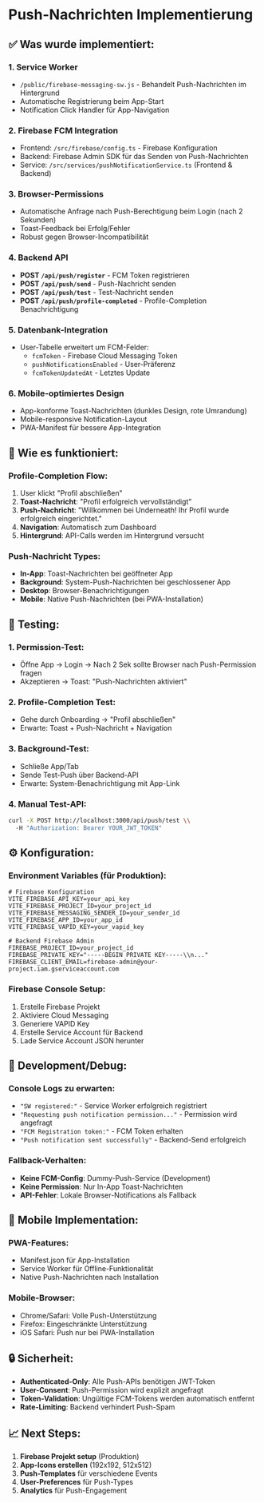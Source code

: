 # Push-Nachrichten Implementierung

## ✅ Was wurde implementiert:

### 1. **Service Worker** 
- `/public/firebase-messaging-sw.js` - Behandelt Push-Nachrichten im Hintergrund
- Automatische Registrierung beim App-Start
- Notification Click Handler für App-Navigation

### 2. **Firebase FCM Integration**
- Frontend: `/src/firebase/config.ts` - Firebase Konfiguration
- Backend: Firebase Admin SDK für das Senden von Push-Nachrichten
- Service: `/src/services/pushNotificationService.ts` (Frontend & Backend)

### 3. **Browser-Permissions**
- Automatische Anfrage nach Push-Berechtigung beim Login (nach 2 Sekunden)
- Toast-Feedback bei Erfolg/Fehler
- Robust gegen Browser-Incompatibilität

### 4. **Backend API**
- **POST `/api/push/register`** - FCM Token registrieren
- **POST `/api/push/send`** - Push-Nachricht senden
- **POST `/api/push/test`** - Test-Nachricht senden
- **POST `/api/push/profile-completed`** - Profile-Completion Benachrichtigung

### 5. **Datenbank-Integration**
- User-Tabelle erweitert um FCM-Felder:
  - `fcmToken` - Firebase Cloud Messaging Token
  - `pushNotificationsEnabled` - User-Präferenz
  - `fcmTokenUpdatedAt` - Letztes Update

### 6. **Mobile-optimiertes Design**
- App-konforme Toast-Nachrichten (dunkles Design, rote Umrandung)
- Mobile-responsive Notification-Layout
- PWA-Manifest für bessere App-Integration

## 🚀 Wie es funktioniert:

### **Profile-Completion Flow:**
1. User klickt "Profil abschließen"
2. **Toast-Nachricht**: "Profil erfolgreich vervollständigt"
3. **Push-Nachricht**: "Willkommen bei Underneath! Ihr Profil wurde erfolgreich eingerichtet."
4. **Navigation**: Automatisch zum Dashboard
5. **Hintergrund**: API-Calls werden im Hintergrund versucht

### **Push-Nachricht Types:**
- **In-App**: Toast-Nachrichten bei geöffneter App
- **Background**: System-Push-Nachrichten bei geschlossener App
- **Desktop**: Browser-Benachrichtigungen
- **Mobile**: Native Push-Nachrichten (bei PWA-Installation)

## 🧪 Testing:

### **1. Permission-Test:**
- Öffne App → Login → Nach 2 Sek sollte Browser nach Push-Permission fragen
- Akzeptieren → Toast: "Push-Nachrichten aktiviert"

### **2. Profile-Completion Test:**
- Gehe durch Onboarding → "Profil abschließen"
- Erwarte: Toast + Push-Nachricht + Navigation

### **3. Background-Test:**
- Schließe App/Tab
- Sende Test-Push über Backend-API
- Erwarte: System-Benachrichtigung mit App-Link

### **4. Manual Test-API:**
```bash
curl -X POST http://localhost:3000/api/push/test \\
  -H "Authorization: Bearer YOUR_JWT_TOKEN"
```

## ⚙️ Konfiguration:

### **Environment Variables (für Produktion):**
```env
# Firebase Konfiguration
VITE_FIREBASE_API_KEY=your_api_key
VITE_FIREBASE_PROJECT_ID=your_project_id
VITE_FIREBASE_MESSAGING_SENDER_ID=your_sender_id
VITE_FIREBASE_APP_ID=your_app_id
VITE_FIREBASE_VAPID_KEY=your_vapid_key

# Backend Firebase Admin
FIREBASE_PROJECT_ID=your_project_id
FIREBASE_PRIVATE_KEY="-----BEGIN PRIVATE KEY-----\\n..."
FIREBASE_CLIENT_EMAIL=firebase-admin@your-project.iam.gserviceaccount.com
```

### **Firebase Console Setup:**
1. Erstelle Firebase Projekt
2. Aktiviere Cloud Messaging
3. Generiere VAPID Key
4. Erstelle Service Account für Backend
5. Lade Service Account JSON herunter

## 🐛 Development/Debug:

### **Console Logs zu erwarten:**
- `"SW registered:"` - Service Worker erfolgreich registriert
- `"Requesting push notification permission..."` - Permission wird angefragt
- `"FCM Registration token:"` - FCM Token erhalten
- `"Push notification sent successfully"` - Backend-Send erfolgreich

### **Fallback-Verhalten:**
- **Keine FCM-Config**: Dummy-Push-Service (Development)
- **Keine Permission**: Nur In-App Toast-Nachrichten
- **API-Fehler**: Lokale Browser-Notifications als Fallback

## 📱 Mobile Implementation:

### **PWA-Features:**
- Manifest.json für App-Installation
- Service Worker für Offline-Funktionalität
- Native Push-Nachrichten nach Installation

### **Mobile-Browser:**
- Chrome/Safari: Volle Push-Unterstützung
- Firefox: Eingeschränkte Unterstützung
- iOS Safari: Push nur bei PWA-Installation

## 🔒 Sicherheit:

- **Authenticated-Only**: Alle Push-APIs benötigen JWT-Token
- **User-Consent**: Push-Permission wird explizit angefragt
- **Token-Validation**: Ungültige FCM-Tokens werden automatisch entfernt
- **Rate-Limiting**: Backend verhindert Push-Spam

## 📈 Next Steps:

1. **Firebase Projekt setup** (Produktion)
2. **App-Icons erstellen** (192x192, 512x512)
3. **Push-Templates** für verschiedene Events
4. **User-Preferences** für Push-Types
5. **Analytics** für Push-Engagement